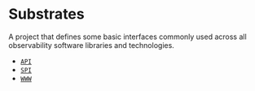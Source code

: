 # Substrates

A project that defines some basic interfaces commonly used across all observability software
libraries and technologies.

- [`API`](https://github.com/humainary-io/humainary-substrates-java)
- [`SPI`](https://github.com/substrates-io/substrates-java)
- [`WWW`](https://substrates.io)